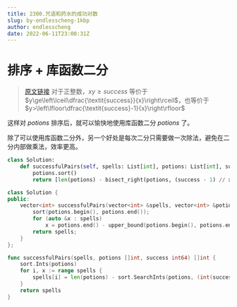 ```yaml
---
title: 2300.咒语和药水的成功对数
slug: by-endlesscheng-1kbp
author: endlesscheng
date: 2022-06-11T23:00:31Z
---
```

# 排序 + 库函数二分
 
> [原文链接](https://leetcode.cn/problems/successful-pairs-of-spells-and-potions/solution/by-endlesscheng-1kbp)
对于正整数，$xy\ge\textit{success}$ 等价于 $y\ge\left\lceil\dfrac{\textit{success}}{x}\right\rceil$，也等价于 $y>\left\lfloor\dfrac{\textit{success}-1}{x}\right\rfloor$

这样对 $\textit{potions}$ 排序后，就可以愉快地使用库函数二分 $\textit{potions}$ 了。

除了可以使用库函数二分外，另一个好处是每次二分只需要做一次除法，避免在二分内部做乘法，效率更高。

```Python [sol1-Python3]
class Solution:
    def successfulPairs(self, spells: List[int], potions: List[int], success: int) -> List[int]:
        potions.sort()
        return [len(potions) - bisect_right(potions, (success - 1) // x) for x in spells]
```

```C++ [sol1-C++]
class Solution {
public:
    vector<int> successfulPairs(vector<int> &spells, vector<int> &potions, long long success) {
        sort(potions.begin(), potions.end());
        for (auto &x : spells)
            x = potions.end() - upper_bound(potions.begin(), potions.end(), (success - 1) / x);
        return spells;
    }
};
```

```go [sol1-Go]
func successfulPairs(spells, potions []int, success int64) []int {
	sort.Ints(potions)
	for i, x := range spells {
		spells[i] = len(potions) - sort.SearchInts(potions, (int(success)-1)/x+1)
	}
	return spells
}
```

